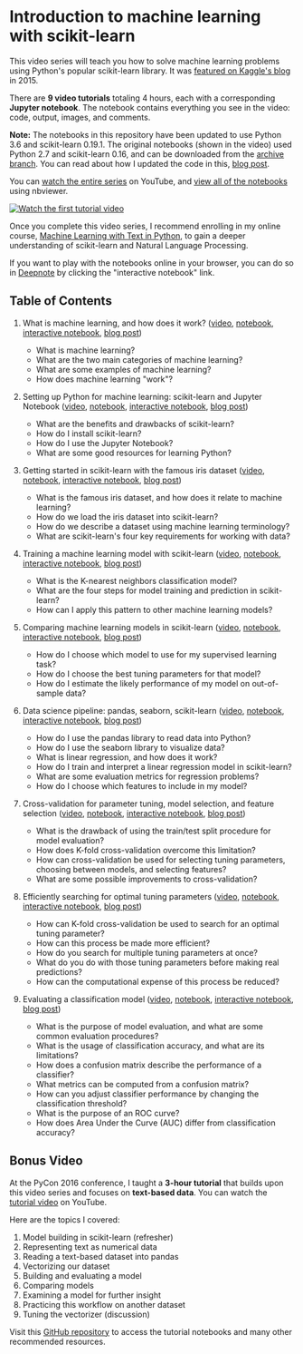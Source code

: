 # Introduction to machine learning with scikit-learn

This video series will teach you how to solve machine learning problems using Python's popular scikit-learn library. It was [featured on Kaggle's blog](http://blog.kaggle.com/author/kevin-markham/) in 2015.

There are **9 video tutorials** totaling 4 hours, each with a corresponding **Jupyter notebook**. The notebook contains everything you see in the video: code, output, images, and comments.

**Note:** The notebooks in this repository have been updated to use Python 3.6 and scikit-learn 0.19.1. The original notebooks (shown in the video) used Python 2.7 and scikit-learn 0.16, and can be downloaded from the [archive branch](https://github.com/justmarkham/scikit-learn-videos/tree/archive). You can read about how I updated the code in this, [blog post](https://www.dataschool.io/how-to-update-your-scikit-learn-code-for-2018/).

You can [watch the entire series](https://www.youtube.com/playlist?list=PL5-da3qGB5ICeMbQuqbbCOQWcS6OYBr5A) on YouTube, and [view all of the notebooks](http://nbviewer.jupyter.org/github/justmarkham/scikit-learn-videos/tree/master/) using nbviewer.

[![Watch the first tutorial video](images/youtube.png)](https://www.youtube.com/watch?v=elojMnjn4kk&list=PL5-da3qGB5ICeMbQuqbbCOQWcS6OYBr5A&index=1 "Watch the first tutorial video")

Once you complete this video series, I recommend enrolling in my online course, [Machine Learning with Text in Python](http://www.dataschool.io/learn/), to gain a deeper understanding of scikit-learn and Natural Language Processing.

If you want to play with the notebooks online in your browser, you can do so in [Deepnote](https://beta.deepnote.com) by clicking the "interactive notebook" link. 

## Table of Contents

1. What is machine learning, and how does it work? ([video](https://www.youtube.com/watch?v=elojMnjn4kk&list=PL5-da3qGB5ICeMbQuqbbCOQWcS6OYBr5A&index=1), [notebook](01_machine_learning_intro.ipynb), [interactive notebook](https://beta.deepnote.com/launch?template=data-science&url=https%3A%2F%2Fgithub.com%2Fjustmarkham%2Fscikit-learn-videos%2Fblob%2Fmaster%2F01_machine_learning_intro.ipynb), [blog post](http://blog.kaggle.com/2015/04/08/new-video-series-introduction-to-machine-learning-with-scikit-learn/))
    - What is machine learning?
    - What are the two main categories of machine learning?
    - What are some examples of machine learning?
    - How does machine learning "work"?

2. Setting up Python for machine learning: scikit-learn and Jupyter Notebook ([video](https://www.youtube.com/watch?v=IsXXlYVBt1M&list=PL5-da3qGB5ICeMbQuqbbCOQWcS6OYBr5A&index=2), [notebook](02_machine_learning_setup.ipynb), [interactive notebook](https://beta.deepnote.com/launch?template=data-science&url=https%3A%2F%2Fgithub.com%2Fjustmarkham%2Fscikit-learn-videos%2Fblob%2Fmaster%2F02_machine_learning_setup.ipynb), [blog post](http://blog.kaggle.com/2015/04/15/scikit-learn-video-2-setting-up-python-for-machine-learning/))
    - What are the benefits and drawbacks of scikit-learn?
    - How do I install scikit-learn?
    - How do I use the Jupyter Notebook?
    - What are some good resources for learning Python?

3. Getting started in scikit-learn with the famous iris dataset ([video](https://www.youtube.com/watch?v=hd1W4CyPX58&list=PL5-da3qGB5ICeMbQuqbbCOQWcS6OYBr5A&index=3), [notebook](03_getting_started_with_iris.ipynb), [interactive notebook](https://beta.deepnote.com/launch?template=data-science&url=https%3A%2F%2Fgithub.com%2Fjustmarkham%2Fscikit-learn-videos%2Fblob%2Fmaster%2F03_getting_started_with_iris.ipynb), [blog post](http://blog.kaggle.com/2015/04/22/scikit-learn-video-3-machine-learning-first-steps-with-the-iris-dataset/))
    - What is the famous iris dataset, and how does it relate to machine learning?
    - How do we load the iris dataset into scikit-learn?
    - How do we describe a dataset using machine learning terminology?
    - What are scikit-learn's four key requirements for working with data?

4. Training a machine learning model with scikit-learn ([video](https://www.youtube.com/watch?v=RlQuVL6-qe8&list=PL5-da3qGB5ICeMbQuqbbCOQWcS6OYBr5A&index=4), [notebook](04_model_training.ipynb), [interactive notebook](https://beta.deepnote.com/launch?template=data-science&url=https%3A%2F%2Fgithub.com%2Fjustmarkham%2Fscikit-learn-videos%2Fblob%2Fmaster%2F04_model_training.ipynb), [blog post](http://blog.kaggle.com/2015/04/30/scikit-learn-video-4-model-training-and-prediction-with-k-nearest-neighbors/))
    - What is the K-nearest neighbors classification model?
    - What are the four steps for model training and prediction in scikit-learn?
    - How can I apply this pattern to other machine learning models?

5. Comparing machine learning models in scikit-learn ([video](https://www.youtube.com/watch?v=0pP4EwWJgIU&list=PL5-da3qGB5ICeMbQuqbbCOQWcS6OYBr5A&index=5), [notebook](05_model_evaluation.ipynb), [interactive notebook](https://beta.deepnote.com/launch?template=data-science&url=https%3A%2F%2Fgithub.com%2Fjustmarkham%2Fscikit-learn-videos%2Fblob%2Fmaster%2F05_model_evaluation.ipynb), [blog post](http://blog.kaggle.com/2015/05/14/scikit-learn-video-5-choosing-a-machine-learning-model/))
    - How do I choose which model to use for my supervised learning task?
    - How do I choose the best tuning parameters for that model?
    - How do I estimate the likely performance of my model on out-of-sample data?

6. Data science pipeline: pandas, seaborn, scikit-learn ([video](https://www.youtube.com/watch?v=3ZWuPVWq7p4&list=PL5-da3qGB5ICeMbQuqbbCOQWcS6OYBr5A&index=6), [notebook](06_linear_regression.ipynb), [interactive notebook](https://beta.deepnote.com/launch?template=data-science&url=https%3A%2F%2Fgithub.com%2Fjustmarkham%2Fscikit-learn-videos%2Fblob%2Fmaster%2F06_linear_regression.ipynb), [blog post](http://blog.kaggle.com/2015/05/28/scikit-learn-video-6-linear-regression-plus-pandas-seaborn/))
    - How do I use the pandas library to read data into Python?
    - How do I use the seaborn library to visualize data?
    - What is linear regression, and how does it work?
    - How do I train and interpret a linear regression model in scikit-learn?
    - What are some evaluation metrics for regression problems?
    - How do I choose which features to include in my model?

7. Cross-validation for parameter tuning, model selection, and feature selection ([video](https://www.youtube.com/watch?v=6dbrR-WymjI&list=PL5-da3qGB5ICeMbQuqbbCOQWcS6OYBr5A&index=7), [notebook](07_cross_validation.ipynb), [interactive notebook](https://beta.deepnote.com/launch?template=data-science&url=https%3A%2F%2Fgithub.com%2Fjustmarkham%2Fscikit-learn-videos%2Fblob%2Fmaster%2F07_cross_validation.ipynb), [blog post](http://blog.kaggle.com/2015/06/29/scikit-learn-video-7-optimizing-your-model-with-cross-validation/))
    - What is the drawback of using the train/test split procedure for model evaluation?
    - How does K-fold cross-validation overcome this limitation?
    - How can cross-validation be used for selecting tuning parameters, choosing between models, and selecting features?
    - What are some possible improvements to cross-validation?

8. Efficiently searching for optimal tuning parameters ([video](https://www.youtube.com/watch?v=Gol_qOgRqfA&list=PL5-da3qGB5ICeMbQuqbbCOQWcS6OYBr5A&index=8), [notebook](08_grid_search.ipynb), [interactive notebook](https://beta.deepnote.com/launch?template=data-science&url=https%3A%2F%2Fgithub.com%2Fjustmarkham%2Fscikit-learn-videos%2Fblob%2Fmaster%2F08_grid_search.ipynb), [blog post](http://blog.kaggle.com/2015/07/16/scikit-learn-video-8-efficiently-searching-for-optimal-tuning-parameters/))
    - How can K-fold cross-validation be used to search for an optimal tuning parameter?
    - How can this process be made more efficient?
    - How do you search for multiple tuning parameters at once?
    - What do you do with those tuning parameters before making real predictions?
    - How can the computational expense of this process be reduced?

9. Evaluating a classification model ([video](https://www.youtube.com/watch?v=85dtiMz9tSo&list=PL5-da3qGB5ICeMbQuqbbCOQWcS6OYBr5A&index=9), [notebook](09_classification_metrics.ipynb), [interactive notebook](https://beta.deepnote.com/launch?template=data-science&url=https%3A%2F%2Fgithub.com%2Fjustmarkham%2Fscikit-learn-videos%2Fblob%2Fmaster%2F09_classification_metrics.ipynb), [blog post](http://blog.kaggle.com/2015/10/23/scikit-learn-video-9-better-evaluation-of-classification-models/))
    - What is the purpose of model evaluation, and what are some common evaluation procedures?
    - What is the usage of classification accuracy, and what are its limitations?
    - How does a confusion matrix describe the performance of a classifier?
    - What metrics can be computed from a confusion matrix?
    - How can you adjust classifier performance by changing the classification threshold?
    - What is the purpose of an ROC curve?
    - How does Area Under the Curve (AUC) differ from classification accuracy?

## Bonus Video

At the PyCon 2016 conference, I taught a **3-hour tutorial** that builds upon this video series and focuses on **text-based data**. You can watch the [tutorial video](https://www.youtube.com/watch?v=ZiKMIuYidY0&list=PL5-da3qGB5ICeMbQuqbbCOQWcS6OYBr5A&index=10) on YouTube.

Here are the topics I covered:

1. Model building in scikit-learn (refresher)
2. Representing text as numerical data
3. Reading a text-based dataset into pandas
4. Vectorizing our dataset
5. Building and evaluating a model
6. Comparing models
7. Examining a model for further insight
8. Practicing this workflow on another dataset
9. Tuning the vectorizer (discussion)

Visit this [GitHub repository](https://github.com/justmarkham/pycon-2016-tutorial) to access the tutorial notebooks and many other recommended resources.

